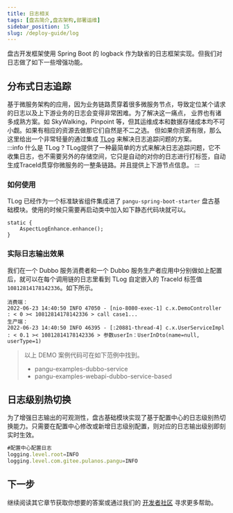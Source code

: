 ```yaml
---
title: 日志相关
tags: [盘古简介,盘古架构,部署运维]
sidebar_position: 15
slug: /deploy-guide/log
---
```

<head>
  <title>盘古开发框架 | 部署运维指南</title>
  <meta name="keywords" content="盘古开发框架 | 部署运维指南" />
</head>

盘古开发框架使用 Spring Boot 的 logback 作为缺省的日志框架实现。但我们对日志做了如下一些增强功能。

## 分布式日志追踪
基于微服务架构的应用，因为业务链路贯穿着很多微服务节点，导致定位某个请求的日志以及上下游业务的日志会变得非常困难。为了解决这一痛点，
业界也有诸多成熟方案。如 SkyWalking，Pinpoint 等，但其运维成本和数据存储成本均不可小觑。如果有相应的资源去做那它们自然是不二之选。
但如果你资源有限，那么这里给出一个非常轻量的通过集成 [TLog](https://gitee.com/dromara/TLog) 来解决日志追踪问题的方案。  
:::info 什么是 TLog ?
TLog提供了一种最简单的方式来解决日志追踪问题，它不收集日志，也不需要另外的存储空间，它只是自动的对你的日志进行打标签，自动生成TraceId贯穿你微服务的一整条链路。并且提供上下游节点信息。
:::

### 如何使用
TLog 已经作为一个标准缺省组件集成进了 `pangu-spring-boot-starter` 盘古基础模块。使用的时候只需要再启动类中加入如下静态代码块就可以。
```
static {
	AspectLogEnhance.enhance();
}
```
### 实际日志输出效果
我们在一个 Dubbo 服务消费者和一个 Dubbo 服务生产者应用中分别做如上配置后，就可以在每个调用链的日志里看到 TLog 自定嵌入的 TraceId 标签值 `10812814178142336`。如下所示。
```
消费端：
2022-06-23 14:40:50 INFO 47050 - [nio-8080-exec-1] c.x.DemoController : < 0 >< 10812814178142336 > call case1...
生产端：
2022-06-23 14:40:50 INFO 46395 - [:20881-thread-4] c.x.UserServiceImpl : < 0.1 >< 10812814178142336 > 参数userIn：UserInDto(name=null, userType=1)
```

> 以上 DEMO 案例代码可在如下范例中找到。
> - pangu-examples-dubbo-service
> - pangu-examples-webapi-dubbo-service-based

## 日志级别热切换
为了增强日志输出的可观测性，盘古基础模块实现了基于配置中心的日志级别热切换能力。只需要在配置中心修改或新增日志级别配置，则对应的日志输出级别即刻实时生效。
```jsx
#配置中心配置日志
logging.level.root=INFO
logging.level.com.gitee.pulanos.pangu=INFO
```

## 下一步
继续阅读其它章节获取你想要的答案或通过我们的 [开发者社区](/docs/community) 寻求更多帮助。
